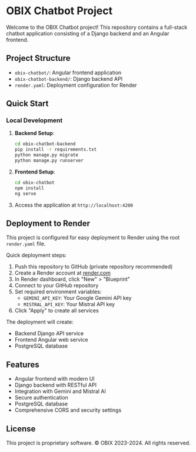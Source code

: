 # OBIX Chatbot Project

Welcome to the OBIX Chatbot project! This repository contains a full-stack chatbot application consisting of a Django backend and an Angular frontend.

## Project Structure

- `obix-chatbot/`: Angular frontend application
- `obix-chatbot-backend/`: Django backend API
- `render.yaml`: Deployment configuration for Render

## Quick Start

### Local Development

1. **Backend Setup**:
   ```bash
   cd obix-chatbot-backend
   pip install -r requirements.txt
   python manage.py migrate
   python manage.py runserver
   ```

2. **Frontend Setup**:
   ```bash
   cd obix-chatbot
   npm install
   ng serve
   ```

3. Access the application at `http://localhost:4200`

## Deployment to Render

This project is configured for easy deployment to Render using the root `render.yaml` file.

Quick deployment steps:

1. Push this repository to GitHub (private repository recommended)
2. Create a Render account at [render.com](https://render.com/)
3. In Render dashboard, click "New" > "Blueprint"
4. Connect to your GitHub repository
5. Set required environment variables:
   - `GEMINI_API_KEY`: Your Google Gemini API key
   - `MISTRAL_API_KEY`: Your Mistral API key
6. Click "Apply" to create all services

The deployment will create:
- Backend Django API service
- Frontend Angular web service
- PostgreSQL database

## Features

- Angular frontend with modern UI
- Django backend with RESTful API
- Integration with Gemini and Mistral AI
- Secure authentication
- PostgreSQL database
- Comprehensive CORS and security settings

## License

This project is proprietary software. © OBIX 2023-2024. All rights reserved. 